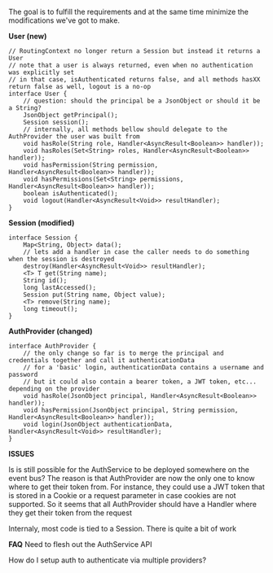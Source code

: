 The goal is to fulfill the requirements and at the same time minimize the modifications we've got to make.


**User (new)**

```
// RoutingContext no longer return a Session but instead it returns a User
// note that a user is always returned, even when no authentication was explicitly set
// in that case, isAuthenticated returns false, and all methods hasXX return false as well, logout is a no-op
interface User {
    // question: should the principal be a JsonObject or should it be a String?
    JsonObject getPrincipal();
    Session session();
    // internally, all methods bellow should delegate to the AuthProvider the user was built from
    void hasRole(String role, Handler<AsyncResult<Boolean>> handler));
    void hasRoles(Set<String> roles, Handler<AsyncResult<Boolean>> handler));
    void hasPermission(String permission, Handler<AsyncResult<Boolean>> handler));
    void hasPermissions(Set<String> permissions, Handler<AsyncResult<Boolean>> handler));
    boolean isAuthenticated();
    void logout(Handler<AsyncResult<Void>> resultHandler);
}
```

**Session (modified)**
```
interface Session {
    Map<String, Object> data();
    // lets add a handler in case the caller needs to do something when the session is destroyed
    destroy(Handler<AsyncResult<Void>> resultHandler);
    <T> T get(String name);
    String id();    
    long lastAccessed();
    Session put(String name, Object value);
    <T> remove(String name);
    long timeout();
}
```

**AuthProvider (changed)**
```
interface AuthProvider {
    // the only change so far is to merge the principal and credentials together and call it authenticationData
    // for a 'basic' login, authenticationData contains a username and password
    // but it could also contain a bearer token, a JWT token, etc... depending on the provider
    void hasRole(JsonObject principal, Handler<AsyncResult<Boolean>> handler));
    void hasPermission(JsonObject principal, String permission, Handler<AsyncResult<Boolean>> handler));
    void login(JsonObject authenticationData, Handler<AsyncResult<Void>> resultHandler);
}
```
 
**ISSUES**

Is is still possible for the AuthService to be deployed somewhere on the event bus? 
The reason is that AuthProvider are now the only one to know where to get their token from. 
For instance, they could use a JWT token that is stored in a Cookie or a request parameter in case cookies are not supported.
So it seems that all AuthProvider should have a Handler where they get their token from the request

Internaly, most code is tied to a Session. There is quite a bit of work 

**FAQ**
Need to flesh out the AuthService API

How do I setup auth to authenticate via multiple providers?
 

